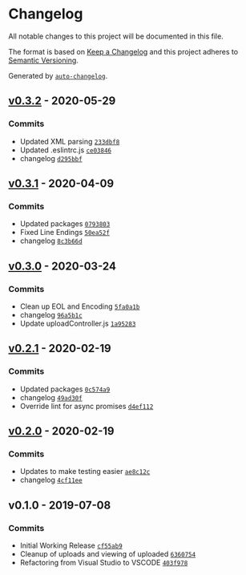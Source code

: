 # Changelog

All notable changes to this project will be documented in this file.

The format is based on [Keep a Changelog](https://keepachangelog.com/en/1.0.0/)
and this project adheres to [Semantic Versioning](https://semver.org/spec/v2.0.0.html).

Generated by [`auto-changelog`](https://github.com/CookPete/auto-changelog).

## [v0.3.2](https://github.com/martinholden-skillsoft/node-scorm-wrapper/compare/v0.3.1...v0.3.2) - 2020-05-29

### Commits

- Updated XML parsing [`233dbf8`](https://github.com/martinholden-skillsoft/node-scorm-wrapper/commit/233dbf8205ad7901b490e8f0b82528e69145cbc7)
- Updated .eslintrc.js [`ce03846`](https://github.com/martinholden-skillsoft/node-scorm-wrapper/commit/ce038461d2ac1ffea3e8fcc4c1b7254e7682b717)
- changelog [`d295bbf`](https://github.com/martinholden-skillsoft/node-scorm-wrapper/commit/d295bbf6302b6819f566055fc9eb314a12e4d714)

## [v0.3.1](https://github.com/martinholden-skillsoft/node-scorm-wrapper/compare/v0.3.0...v0.3.1) - 2020-04-09

### Commits

- Updated packages [`0793803`](https://github.com/martinholden-skillsoft/node-scorm-wrapper/commit/0793803a9ffe97dff665f454486b8c7b4f8eb71b)
- Fixed Line Endings [`50ea52f`](https://github.com/martinholden-skillsoft/node-scorm-wrapper/commit/50ea52f73c52637b147a5ccc76eec5352a6a2db7)
- changelog [`8c3b66d`](https://github.com/martinholden-skillsoft/node-scorm-wrapper/commit/8c3b66d949ba9d3348ebb776ec4accba577bcae8)

## [v0.3.0](https://github.com/martinholden-skillsoft/node-scorm-wrapper/compare/v0.2.1...v0.3.0) - 2020-03-24

### Commits

- Clean up EOL and Encoding [`5fa0a1b`](https://github.com/martinholden-skillsoft/node-scorm-wrapper/commit/5fa0a1b4abf640f509ce5eece58de164e91a8096)
- changelog [`96a5b1c`](https://github.com/martinholden-skillsoft/node-scorm-wrapper/commit/96a5b1c1c4e71d19001dd1a24b97ff4ad15dd6e2)
- Update uploadController.js [`1a95283`](https://github.com/martinholden-skillsoft/node-scorm-wrapper/commit/1a95283cdf702136b3b4f0956661fcfa0e2f6672)

## [v0.2.1](https://github.com/martinholden-skillsoft/node-scorm-wrapper/compare/v0.2.0...v0.2.1) - 2020-02-19

### Commits

- Updated packages [`0c574a9`](https://github.com/martinholden-skillsoft/node-scorm-wrapper/commit/0c574a96791245be6b541b082b33615677ac6244)
- changelog [`49ad30f`](https://github.com/martinholden-skillsoft/node-scorm-wrapper/commit/49ad30fb5b5f628001c75ae5e043686ea21ee757)
- Override lint for async promises [`d4ef112`](https://github.com/martinholden-skillsoft/node-scorm-wrapper/commit/d4ef1121dc1f2f841877fa7e2ae654880661b130)

## [v0.2.0](https://github.com/martinholden-skillsoft/node-scorm-wrapper/compare/v0.1.0...v0.2.0) - 2020-02-19

### Commits

- Updates to make testing easier [`ae8c12c`](https://github.com/martinholden-skillsoft/node-scorm-wrapper/commit/ae8c12c4dbae915c4f5ef8a3c662317dc7de9e25)
- changelog [`4cf11ee`](https://github.com/martinholden-skillsoft/node-scorm-wrapper/commit/4cf11ee44d524d36a01ec618f128aff0495d63b2)

## v0.1.0 - 2019-07-08

### Commits

- Initial Working Release [`cf55ab9`](https://github.com/martinholden-skillsoft/node-scorm-wrapper/commit/cf55ab9ef63dd51a303f4ca023e9b1e8f1011026)
- Cleanup of uploads and viewing of uploaded [`6360754`](https://github.com/martinholden-skillsoft/node-scorm-wrapper/commit/636075464b085f877cf736bfcc00765a65886b15)
- Refactoring from Visual Studio to VSCODE [`403f978`](https://github.com/martinholden-skillsoft/node-scorm-wrapper/commit/403f978f390590fb9791fc16c813fe5210ba996c)
